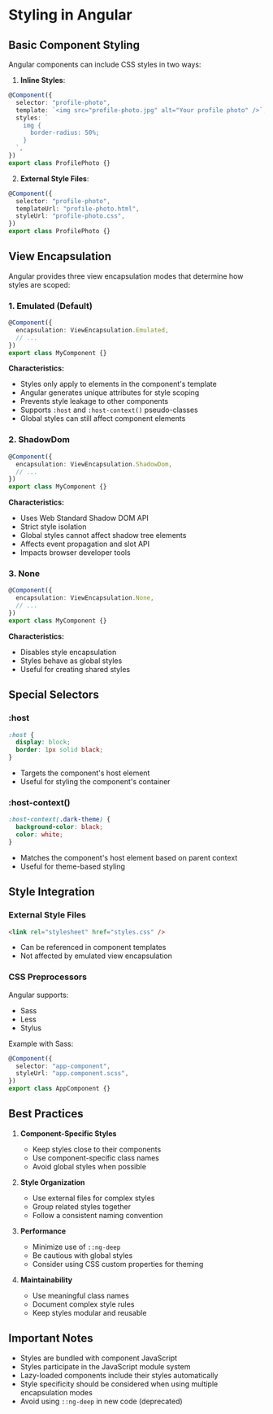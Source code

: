 # Styling in Angular

## Basic Component Styling

Angular components can include CSS styles in two ways:

1. **Inline Styles**:

```typescript
@Component({
  selector: "profile-photo",
  template: `<img src="profile-photo.jpg" alt="Your profile photo" />`,
  styles: `
    img {
      border-radius: 50%;
    }
  `,
})
export class ProfilePhoto {}
```

2. **External Style Files**:

```typescript
@Component({
  selector: "profile-photo",
  templateUrl: "profile-photo.html",
  styleUrl: "profile-photo.css",
})
export class ProfilePhoto {}
```

## View Encapsulation

Angular provides three view encapsulation modes that determine how styles are scoped:

### 1. Emulated (Default)

```typescript
@Component({
  encapsulation: ViewEncapsulation.Emulated,
  // ...
})
export class MyComponent {}
```

**Characteristics:**

- Styles only apply to elements in the component's template
- Angular generates unique attributes for style scoping
- Prevents style leakage to other components
- Supports `:host` and `:host-context()` pseudo-classes
- Global styles can still affect component elements

### 2. ShadowDom

```typescript
@Component({
  encapsulation: ViewEncapsulation.ShadowDom,
  // ...
})
export class MyComponent {}
```

**Characteristics:**

- Uses Web Standard Shadow DOM API
- Strict style isolation
- Global styles cannot affect shadow tree elements
- Affects event propagation and slot API
- Impacts browser developer tools

### 3. None

```typescript
@Component({
  encapsulation: ViewEncapsulation.None,
  // ...
})
export class MyComponent {}
```

**Characteristics:**

- Disables style encapsulation
- Styles behave as global styles
- Useful for creating shared styles

## Special Selectors

### :host

```css
:host {
  display: block;
  border: 1px solid black;
}
```

- Targets the component's host element
- Useful for styling the component's container

### :host-context()

```css
:host-context(.dark-theme) {
  background-color: black;
  color: white;
}
```

- Matches the component's host element based on parent context
- Useful for theme-based styling

## Style Integration

### External Style Files

```html
<link rel="stylesheet" href="styles.css" />
```

- Can be referenced in component templates
- Not affected by emulated view encapsulation

### CSS Preprocessors

Angular supports:

- Sass
- Less
- Stylus

Example with Sass:

```typescript
@Component({
  selector: "app-component",
  styleUrl: "app.component.scss",
})
export class AppComponent {}
```

## Best Practices

1. **Component-Specific Styles**

   - Keep styles close to their components
   - Use component-specific class names
   - Avoid global styles when possible

2. **Style Organization**

   - Use external files for complex styles
   - Group related styles together
   - Follow a consistent naming convention

3. **Performance**

   - Minimize use of `::ng-deep`
   - Be cautious with global styles
   - Consider using CSS custom properties for theming

4. **Maintainability**
   - Use meaningful class names
   - Document complex style rules
   - Keep styles modular and reusable

## Important Notes

- Styles are bundled with component JavaScript
- Styles participate in the JavaScript module system
- Lazy-loaded components include their styles automatically
- Style specificity should be considered when using multiple encapsulation modes
- Avoid using `::ng-deep` in new code (deprecated)
